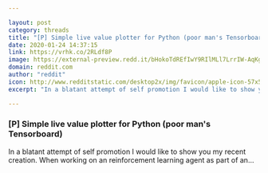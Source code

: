 ```yaml
---

layout: post
category: threads
title: "[P] Simple live value plotter for Python (poor man's Tensorboard)"
date: 2020-01-24 14:37:15
link: https://vrhk.co/2RLdf8P
image: https://external-preview.redd.it/bHokoTdREfIwY9RIlMLl7LrrIW-AqKg_U-bLZG_eQAs.jpg?width=230&height=120.418848168&auto=webp&s=194749c2d4de39e41070b61e80f469a7bd47083f
domain: reddit.com
author: "reddit"
icon: http://www.redditstatic.com/desktop2x/img/favicon/apple-icon-57x57.png
excerpt: "In a blatant attempt of self promotion I would like to show you my recent creation. When working on an reinforcement learning agent as part of an..."

---
```


### [P] Simple live value plotter for Python (poor man's Tensorboard)

In a blatant attempt of self promotion I would like to show you my recent creation. When working on an reinforcement learning agent as part of an...